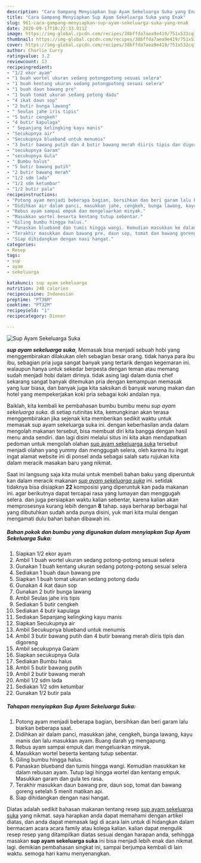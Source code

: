 ```yaml
---
description: "Cara Gampang Menyiapkan Sup Ayam Sekeluarga Suka yang Enak"
title: "Cara Gampang Menyiapkan Sup Ayam Sekeluarga Suka yang Enak"
slug: 961-cara-gampang-menyiapkan-sup-ayam-sekeluarga-suka-yang-enak
date: 2020-09-17T10:22:33.911Z
image: https://img-global.cpcdn.com/recipes/38bffda7aea9e419/751x532cq70/sup-ayam-sekeluarga-suka-foto-resep-utama.jpg
thumbnail: https://img-global.cpcdn.com/recipes/38bffda7aea9e419/751x532cq70/sup-ayam-sekeluarga-suka-foto-resep-utama.jpg
cover: https://img-global.cpcdn.com/recipes/38bffda7aea9e419/751x532cq70/sup-ayam-sekeluarga-suka-foto-resep-utama.jpg
author: Charlie Curry
ratingvalue: 3.2
reviewcount: 13
recipeingredient:
- "1/2 ekor ayam"
- "1 buah wortel ukuran sedang potongpotong sesuai selera"
- "1 buah kentang ukuran sedang potongpotong sesuai selera"
- "1 buah daun bawang pre"
- "1 buah tomat ukuran sedang potong dadu"
- "4 ikat daun sop"
- "2 butir bunga lawang"
- " Seulas jahe iris tipis"
- "5 butir cengkeh"
- "4 butir kapulaga"
- " Sepanjang kelingking kayu manis"
- "Secukupnya air"
- "Secukupnya blueband untuk menumis"
- "3 butir bawang putih dan 4 butir bawang merah diiris tipis dan digoreng"
- "secukupnya Garam"
- "secukupnya Gula"
- " Bumbu halus"
- "5 butir bawang putih"
- "2 butir bawang merah"
- "1/2 sdm lada"
- "1/2 sdm ketumbar"
- "1/2 butir pala"
recipeinstructions:
- "Potong ayam menjadi beberapa bagian, bersihkan dan beri garam lalu biarkan beberapa saat."
- "Didihkan air dalam panci, masukkan jahe, cengkeh, bunga lawang, kayu manis dan lalu masukkan ayam. Buang darah yg mengapung."
- "Rebus ayam sampai empuk dan mengeluarkan minyak."
- "Masukkan wortel beserta kentang tutup sebentar."
- "Giling bumbu hingga halus."
- "Panaskan blueband dan tumis hingga wangi. Kemudian masukkan ke dalam rebusan ayam. Tutup lagi hingga wortel dan kentang empuk. Masukkan garam dan gula tes rasa."
- "Terakhir masukkan daun bawang pre, daun sop, tomat dan bawang goreng setelah 5 menit matikan api."
- "Siap dihidangkan dengan nasi hangat."
categories:
- Resep
tags:
- sup
- ayam
- sekeluarga

katakunci: sup ayam sekeluarga 
nutrition: 248 calories
recipecuisine: Indonesian
preptime: "PT36M"
cooktime: "PT32M"
recipeyield: "1"
recipecategory: Dinner

---
```



![Sup Ayam Sekeluarga Suka](https://img-global.cpcdn.com/recipes/38bffda7aea9e419/751x532cq70/sup-ayam-sekeluarga-suka-foto-resep-utama.jpg)

<b><i>sup ayam sekeluarga suka</i></b>, Memasak bisa menjadi sebuah hobi yang menggembirakan dilakukan oleh sebagian besar orang. tidak hanya para ibu ibu, sebagian pria juga sangat banyak yang tertarik dengan kegemaran ini. walaupun hanya untuk sekedar berpesta dengan teman atau memang sudah menjadi hobi dalam dirinya. tidak asing lagi dalam dunia chef sekarang sangat banyak ditemukan pria dengan kemampuan memasak yang luar biasa, dan banyak juga kita saksikan di banyak warung makan dan hotel yang mempekerjakan koki pria sebagai koki andalan nya.



Baiklah, kita kembali ke pembahasan bumbu bumbu menu <i>sup ayam sekeluarga suka</i>. di setiap rutinitas kita, kemungkinan akan terasa menggembirakan jika sejenak kita memberikan sedikit waktu untuk memasak sup ayam sekeluarga suka ini. dengan keberhasilan anda dalam mengolah makanan tersebut, bisa membuat diri kita bangga dengan hasil menu anda sendiri. dan lagi disini melalui situs ini kita akan mendapatkan pedoman untuk mengolah olahan <u>sup ayam sekeluarga suka</u> tersebut menjadi olahan yang yummy dan menggugah selera, oleh karena itu ingat ingat alamat website ini di ponsel anda sebagai salah satu rujukan kita dalam meracik masakan baru yang nikmat.


Saat ini langsung saja kita mulai untuk membeli bahan baku yang diperuntuk kan dalam meracik makanan <u><i>sup ayam sekeluarga suka</i></u> ini. setidak tidaknya bisa disiapkan <b>22</b> komposisi yang diperuntuk kan pada makanan ini. agar berikutnya dapat tercapai rasa yang lumayan dan menggugah selera. dan juga persiapkan waktu kalian sebentar, karena kalian akan memprosesnya kurang lebih dengan <b>8</b> tahap. saya berharap berbagai hal yang dibutuhkan sudah anda punya disini, yuk mari kita mulai dengan mengamati dulu bahan bahan dibawah ini.

<!--inarticleads1-->

##### Bahan pokok dan bumbu yang digunakan dalam menyiapkan Sup Ayam Sekeluarga Suka:

1. Siapkan 1/2 ekor ayam
1. Ambil 1 buah wortel ukuran sedang potong-potong sesuai selera
1. Gunakan 1 buah kentang ukuran sedang potong-potong sesuai selera
1. Sediakan 1 buah daun bawang pre
1. Siapkan 1 buah tomat ukuran sedang potong dadu
1. Gunakan 4 ikat daun sop
1. Gunakan 2 butir bunga lawang
1. Ambil  Seulas jahe iris tipis
1. Sediakan 5 butir cengkeh
1. Sediakan 4 butir kapulaga
1. Sediakan  Sepanjang kelingking kayu manis
1. Siapkan Secukupnya air
1. Ambil Secukupnya blueband untuk menumis
1. Ambil 3 butir bawang putih dan 4 butir bawang merah diiris tipis dan digoreng
1. Ambil secukupnya Garam
1. Siapkan secukupnya Gula
1. Sediakan  Bumbu halus
1. Ambil 5 butir bawang putih
1. Ambil 2 butir bawang merah
1. Ambil 1/2 sdm lada
1. Sediakan 1/2 sdm ketumbar
1. Gunakan 1/2 butir pala




<!--inarticleads2-->

##### Tahapan menyiapkan Sup Ayam Sekeluarga Suka:

1. Potong ayam menjadi beberapa bagian, bersihkan dan beri garam lalu biarkan beberapa saat.
1. Didihkan air dalam panci, masukkan jahe, cengkeh, bunga lawang, kayu manis dan lalu masukkan ayam. Buang darah yg mengapung.
1. Rebus ayam sampai empuk dan mengeluarkan minyak.
1. Masukkan wortel beserta kentang tutup sebentar.
1. Giling bumbu hingga halus.
1. Panaskan blueband dan tumis hingga wangi. Kemudian masukkan ke dalam rebusan ayam. Tutup lagi hingga wortel dan kentang empuk. Masukkan garam dan gula tes rasa.
1. Terakhir masukkan daun bawang pre, daun sop, tomat dan bawang goreng setelah 5 menit matikan api.
1. Siap dihidangkan dengan nasi hangat.




Diatas adalah sedikit bahasan makanan tentang resep <u>sup ayam sekeluarga suka</u> yang nikmat. saya harapkan anda dapat memahami dengan artikel diatas, dan anda dapat memasak lagi di acara lain untuk di hidangkan dalam bermacam acara acara family atau kolega kalian. kalian dapat mengulik resep resep yang ditampilkan diatas sesuai dengan harapan anda, sehingga masakan <b>sup ayam sekeluarga suka</b> ini bisa menjadi lebih enak dan nikmat lagi. demikian pembahasan singkat ini, sampai berjumpa kembali di lain waktu. semoga hari kamu menyenangkan.
